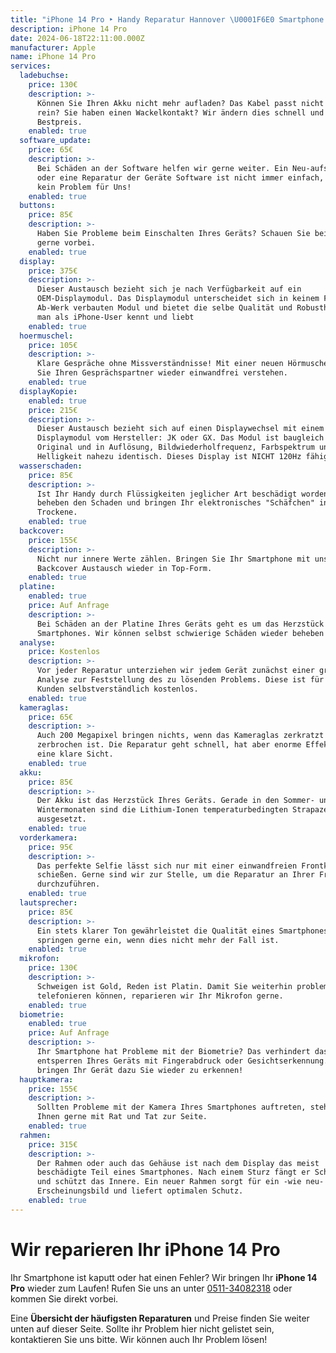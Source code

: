 ```yaml
---
title: "iPhone 14 Pro ‣ Handy Reparatur Hannover \U0001F6E0️ Smartphone Werkstatt"
description: iPhone 14 Pro
date: 2024-06-18T22:11:00.000Z
manufacturer: Apple
name: iPhone 14 Pro
services:
  ladebuchse:
    price: 130€
    description: >-
      Können Sie Ihren Akku nicht mehr aufladen? Das Kabel passt nicht mehr ganz
      rein? Sie haben einen Wackelkontakt? Wir ändern dies schnell und zum
      Bestpreis.
    enabled: true
  software_update:
    price: 65€
    description: >-
      Bei Schäden an der Software helfen wir gerne weiter. Ein Neu-aufsetzen
      oder eine Reparatur der Geräte Software ist nicht immer einfach, jedoch
      kein Problem für Uns!
    enabled: true
  buttons:
    price: 85€
    description: >-
      Haben Sie Probleme beim Einschalten Ihres Geräts? Schauen Sie bei uns
      gerne vorbei.
    enabled: true
  display:
    price: 375€
    description: >-
      Dieser Austausch bezieht sich je nach Verfügbarkeit auf ein
      OEM-Displaymodul. Das Displaymodul unterscheidet sich in keinem Faktor vom
      Ab-Werk verbauten Modul und bietet die selbe Qualität und Robustheit die
      man als iPhone-User kennt und liebt
    enabled: true
  hoermuschel:
    price: 105€
    description: >-
      Klare Gespräche ohne Missverständnisse! Mit einer neuen Hörmuschel können
      Sie Ihren Gesprächspartner wieder einwandfrei verstehen.
    enabled: true
  displayKopie:
    enabled: true
    price: 215€
    description: >-
      Dieser Austausch bezieht sich auf einen Displaywechsel mit einem Soft-OLED
      Displaymodul vom Hersteller: JK oder GX. Das Modul ist baugleich zum
      Original und in Auflösung, Bildwiederholfrequenz, Farbspektrum und
      Helligkeit nahezu identisch. Dieses Display ist NICHT 120Hz fähig
  wasserschaden:
    price: 85€
    description: >-
      Ist Ihr Handy durch Flüssigkeiten jeglicher Art beschädigt worden? Wir
      beheben den Schaden und bringen Ihr elektronisches "Schäfchen" ins
      Trockene.
    enabled: true
  backcover:
    price: 155€
    description: >-
      Nicht nur innere Werte zählen. Bringen Sie Ihr Smartphone mit unserem
      Backcover Austausch wieder in Top-Form.
    enabled: true
  platine:
    enabled: true
    price: Auf Anfrage
    description: >-
      Bei Schäden an der Platine Ihres Geräts geht es um das Herzstück des
      Smartphones. Wir können selbst schwierige Schäden wieder beheben!
  analyse:
    price: Kostenlos
    description: >-
      Vor jeder Reparatur unterziehen wir jedem Gerät zunächst einer gründlichen
      Analyse zur Feststellung des zu lösenden Problems. Diese ist für unsere
      Kunden selbstverständlich kostenlos.
    enabled: true
  kameraglas:
    price: 65€
    description: >-
      Auch 200 Megapixel bringen nichts, wenn das Kameraglas zerkratzt oder
      zerbrochen ist. Die Reparatur geht schnell, hat aber enorme Effekte auf
      eine klare Sicht.
    enabled: true
  akku:
    price: 85€
    description: >-
      Der Akku ist das Herzstück Ihres Geräts. Gerade in den Sommer- und in den
      Wintermonaten sind die Lithium-Ionen temperaturbedingten Strapazen
      ausgesetzt.
    enabled: true
  vorderkamera:
    price: 95€
    description: >-
      Das perfekte Selfie lässt sich nur mit einer einwandfreien Frontkamera
      schießen. Gerne sind wir zur Stelle, um die Reparatur an Ihrer Frontkamera
      durchzuführen.
    enabled: true
  lautsprecher:
    price: 85€
    description: >-
      Ein stets klarer Ton gewährleistet die Qualität eines Smartphones. Wir
      springen gerne ein, wenn dies nicht mehr der Fall ist.
    enabled: true
  mikrofon:
    price: 130€
    description: >-
      Schweigen ist Gold, Reden ist Platin. Damit Sie weiterhin problemlos
      telefonieren können, reparieren wir Ihr Mikrofon gerne.
    enabled: true
  biometrie:
    enabled: true
    price: Auf Anfrage
    description: >-
      Ihr Smartphone hat Probleme mit der Biometrie? Das verhindert das
      entsperren Ihres Geräts mit Fingerabdruck oder Gesichtserkennung. Wir
      bringen Ihr Gerät dazu Sie wieder zu erkennen!
  hauptkamera:
    price: 155€
    description: >-
      Sollten Probleme mit der Kamera Ihres Smartphones auftreten, stehen wir
      Ihnen gerne mit Rat und Tat zur Seite.
    enabled: true
  rahmen:
    price: 315€
    description: >-
      Der Rahmen oder auch das Gehäuse ist nach dem Display das meist
      beschädigte Teil eines Smartphones. Nach einem Sturz fängt er Schäden ab
      und schützt das Innere. Ein neuer Rahmen sorgt für ein -wie neu-
      Erscheinungsbild und liefert optimalen Schutz.
    enabled: true
---
```

# Wir reparieren Ihr iPhone 14 Pro

Ihr Smartphone ist kaputt oder hat einen Fehler? Wir bringen Ihr **iPhone 14 Pro** wieder zum Laufen! Rufen Sie uns an unter [0511-34082318](tel:051134082318) oder kommen Sie direkt vorbei.

Eine **Übersicht der häufigsten Reparaturen** und Preise finden Sie weiter unten auf dieser Seite. Sollte ihr Problem hier nicht gelistet sein, kontaktieren Sie uns bitte. Wir können auch Ihr Problem lösen!
